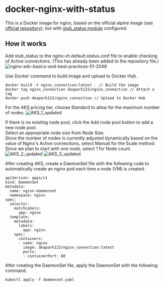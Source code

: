 # docker-nginx-with-status

This is a Docker image for nginx, based on the official alpine image (see [official repository](https://github.com/nginxinc/docker-nginx)), but with [stub_status module](https://nginx.org/en/docs/http/ngx_http_stub_status_module.html) configured.

## How it works

Add stub_status to the nginx.vh.default.status.conf file to enable checking of Active connections. (This has already been added to the repository file.)
![nginx-adc-basics-and-best-practices-51-2048](https://github.com/Bullishman/docker-nginx-with-status/assets/42830393/a4ced561-93bc-4a51-83e8-e21acfb8c0ea)

Use Docker command to build image and upload to Docker Hub.
```
docker build -t nginx_connection:latest . // Build the image
docker tag nginx_connection deapark123/nginx_connection // Attach a tag
docker push deapark123/nginx_connection // Upload to Docker Hub
```

For the AKS pricing tier, choose Standard to allow for the maximum number of nodes.
![AKS_1_updated](https://github.com/Bullishman/docker-nginx-with-status/assets/42830393/995aa01a-4dab-4fea-99f2-0dfbe9770020)

If there is no existing node pool, click the Add node pool button to add a new node pool.  
Select an appropriate node size from Node Size.  
Since the number of nodes is currently adjusted dynamically based on the value of Nginx's Active connections, select Manual for the Scale method.  
Since we plan to start with one node, select 1 for Node count.
![AKS_2_updated](https://github.com/Bullishman/docker-nginx-with-status/assets/42830393/98b916cc-13ff-42e0-94d1-4102c3cdc31d)
![AKS_3_updated](https://github.com/Bullishman/docker-nginx-with-status/assets/42830393/5cf2fccd-602f-4d6a-ad54-8bee1eb119ae)

After creating AKS, create a DaemonSet file with the following code to automatically create an nginx pod each time a node (VM) is created.
```
apiVersion: apps/v1
kind: DaemonSet
metadata:
  name: nginx-daemonset
  namespace: nginx
spec:
  selector:
    matchLabels:
      app: nginx
  template:
    metadata:
      labels:
        app: nginx
    spec:
      containers:
      - name: nginx
        image: deapark123/nginx_connection:latest
        ports:
        - containerPort: 80
```

After creating the DaemonSet file, apply the DaemonSet with the following command.
```
kubectl apply -f daemonset.yaml
```
